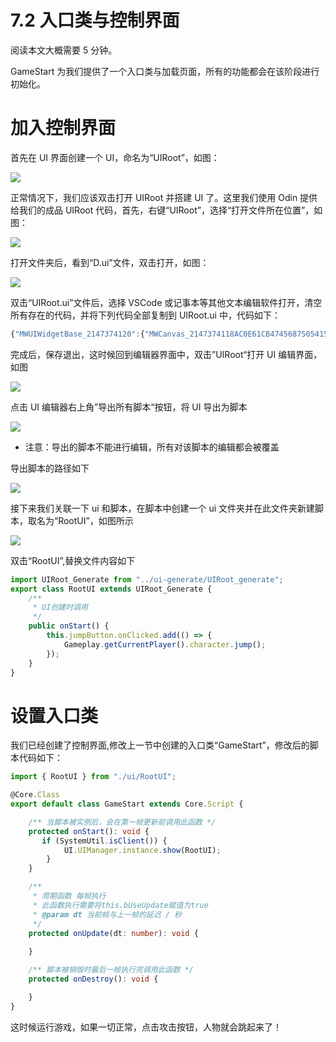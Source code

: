 # 7.2 入口类与控制界面

阅读本文大概需要 5 分钟。

GameStart 为我们提供了一个入口类与加载页面，所有的功能都会在该阶段进行初始化。

# 加入控制界面

首先在 UI 界面创建一个 UI，命名为“UIRoot”，如图：

![](https://wstatic-a1.233leyuan.com/productdocs/static/boxcnCpimY1xZ4iI4fsBLclqENg.png)

正常情况下，我们应该双击打开 UIRoot 并搭建 UI 了。这里我们使用 Odin 提供给我们的成品 UIRoot 代码，首先，右键“UIRoot”，选择“打开文件所在位置”，如图：

![](https://wstatic-a1.233leyuan.com/productdocs/static/boxcnkvu3q6WvnCMIbQU8nLs2vc.png)

打开文件夹后，看到“D.ui”文件，双击打开，如图：

![](https://wstatic-a1.233leyuan.com/productdocs/static/boxcnssVL1JJgZPmQU0CXLZ3oif.png)

双击“UIRoot.ui”文件后，选择 VSCode 或记事本等其他文本编辑软件打开，清空所有存在的代码，并将下列代码全部复制到 UIRoot.ui 中，代码如下：

```typescript
{"MWUIWidgetBase_2147374120":{"MWCanvas_2147374118AC0E61CB4745687505415083C938DF68":{"MWVirtualJoystickPanelDesigner_2147374116C183BF8A48FC93807EAB75815401CD8B":{"Transform":{"Position":{"X":0,"Y":0},"Size":{"X":960,"Y":1080}},"Angle":0,"ZOrder":0,"AutoSize":false,"Constraint":{"MWUIConstraintH":4,"MWUIConstraintV":4},"HorizontalOrientation":4,"VerticalOrientation":4,"AutoLayoutChildPadding":{"Left":0,"Top":0,"Right":0,"Bottom":0},"Name":"MWVirtualJoystickPanelDesigner","ID":"611F111747812FAF108FF48C6165D10F","Enable":true,"Visible":0,"RenderPivot":{"X":0.5,"Y":0.5},"RenderShear":{"X":0,"Y":0},"RenderScale":{"X":1,"Y":1},"RenderOpacity":1,"JoyBackGrondImage":{"JoyStyleNormal":{"ImageSize":{"X":32,"Y":32},"ImageColor":{"R":1,"G":1,"B":1,"A":1},"DrawAs":3,"Margin":{"Left":0,"Top":0,"Right":0,"Bottom":0},"FileGuid":"12513"},"JoyStyleTouch":{"ImageSize":{"X":32,"Y":32},"ImageColor":{"R":1,"G":1,"B":1,"A":1},"DrawAs":3,"Margin":{"Left":0,"Top":0,"Right":0,"Bottom":0},"FileGuid":"12513"},"JoyStyleDisable":{"ImageSize":{"X":32,"Y":32},"ImageColor":{"R":1,"G":1,"B":1,"A":1},"DrawAs":3,"Margin":{"Left":0,"Top":0,"Right":0,"Bottom":0},"FileGuid":"12513"}},"JoyCenterImage":{"JoyStyleNormal":{"ImageSize":{"X":32,"Y":32},"ImageColor":{"R":1,"G":1,"B":1,"A":1},"DrawAs":3,"Margin":{"Left":0,"Top":0,"Right":0,"Bottom":0},"FileGuid":"12597"},"JoyStyleTouch":{"ImageSize":{"X":32,"Y":32},"ImageColor":{"R":1,"G":1,"B":1,"A":1},"DrawAs":3,"Margin":{"Left":0,"Top":0,"Right":0,"Bottom":0},"FileGuid":"12597"},"JoyStyleDisable":{"ImageSize":{"X":32,"Y":32},"ImageColor":{"R":1,"G":1,"B":1,"A":1},"DrawAs":3,"Margin":{"Left":0,"Top":0,"Right":0,"Bottom":0},"FileGuid":"12597"}},"JoyControlType":1,"JoyCenterSize":{"X":250,"Y":850},"JoyThumbSize":{"X":250,"Y":250},"JoyVisualSize":{"X":100,"Y":100},"JoyInputScalSize":{"X":1,"Y":1},"JoyActiveOpacity":1,"JoyInactiveOpacity":0.20000000298023224,"JoyTimeUnitDeactive":0,"JoyTimeUnitReset":0,"JoyPreventRecenter":false,"JoyControlByMouse":false},"MWTouchPadDesigner_21473741144E095D934866D7912D07F4B51116E2AA":{"Transform":{"Position":{"X":960,"Y":0},"Size":{"X":960,"Y":1080}},"Angle":0,"ZOrder":0,"AutoSize":false,"Constraint":{"MWUIConstraintH":4,"MWUIConstraintV":4},"HorizontalOrientation":4,"VerticalOrientation":4,"AutoLayoutChildPadding":{"Left":0,"Top":0,"Right":0,"Bottom":0},"Name":"MWTouchPadDesigner","ID":"F4FF585940CEE5FA160EA6B31101140A","Enable":true,"Visible":0,"RenderPivot":{"X":0.5,"Y":0.5},"RenderShear":{"X":0,"Y":0},"RenderScale":{"X":1,"Y":1},"RenderOpacity":1,"TouchPadInputScale":{"X":0.30000001192092896,"Y":0.30000001192092896},"JoyControlByMouse":false},"MWButton_21473741127682E5D2495BC5F54167589497AFEA10":{"Transform":{"Position":{"X":1546.3382568359375,"Y":723.6121826171875},"Size":{"X":240,"Y":240}},"Angle":0,"ZOrder":0,"AutoSize":false,"Constraint":{"MWUIConstraintH":1,"MWUIConstraintV":1},"HorizontalOrientation":1,"VerticalOrientation":1,"AutoLayoutChildPadding":{"Left":0,"Top":0,"Right":0,"Bottom":0},"Name":"jumpButton","ID":"CC6467B54B7F264E6D63779BB3C4506B","Enable":true,"Visible":0,"RenderPivot":{"X":0.5,"Y":0.5},"RenderShear":{"X":0,"Y":0},"RenderScale":{"X":1,"Y":1},"RenderOpacity":1,"Text":"","FontSize":24,"FontSpace":0,"Font":{"FontGlyph":0,"FontStrikeline":false,"FontUnderline":false,"ContentColor":{"R":0,"G":0,"B":0,"A":1},"ShadowColor":{"R":0,"G":0,"B":0,"A":1},"ShadowOffset":{"X":0,"Y":0},"TextAlign":1,"TextVerticalAlign":1,"TextOutlineColor":{"R":0,"G":0.80000001192092896,"B":0,"A":1},"TextOutlineSize":0},"RenderOffset":{"X":0,"Y":0},"RenderBlankSizeScale":1,"NormalTexture":{"ImageSize":{"X":32,"Y":32},"ImageColor":{"R":1,"G":1,"B":1,"A":1},"DrawAs":3,"Margin":{"Left":0,"Top":0,"Right":0,"Bottom":0},"FileGuid":"14126"},"HasTransition":false,"PressedTexture":{"ImageSize":{"X":32,"Y":32},"ImageColor":{"R":1,"G":1,"B":1,"A":1},"DrawAs":3,"Margin":{"Left":0,"Top":0,"Right":0,"Bottom":0},"FileGuid":"14126"},"DisabledTexture":{"ImageSize":{"X":32,"Y":32},"ImageColor":{"R":1,"G":1,"B":1,"A":1},"DrawAs":3,"Margin":{"Left":0,"Top":0,"Right":0,"Bottom":0},"FileGuid":"14126"},"OnClicked":{"EventDelegate":"OnClicked","EventBinds":""},"OnPressed":{"EventDelegate":"OnPressed","EventBinds":""},"OnReleased":{"EventDelegate":"OnReleased","EventBinds":""},"OnHovered":{"EventDelegate":"OnHovered","EventBinds":""},"OnUnhovered":{"EventDelegate":"OnUnhovered","EventBinds":""}},"Transform":{"Position":{"X":0,"Y":0},"Size":{"X":1920,"Y":1080}},"Angle":0,"ZOrder":0,"AutoSize":false,"Constraint":{"MWUIConstraintH":4,"MWUIConstraintV":4},"HorizontalOrientation":4,"VerticalOrientation":4,"AutoLayoutChildPadding":{"Left":0,"Top":0,"Right":0,"Bottom":0},"Name":"MWCanvas","ID":"D869DC1348068EF40AE0099619A6DAA6","Enable":true,"Visible":4,"RenderPivot":{"X":0.5,"Y":0.5},"RenderShear":{"X":0,"Y":0},"RenderScale":{"X":1,"Y":1},"RenderOpacity":1,"Cliping":false,"AutoLayoutEnable":false,"AutoLayout":{"AutoLayout":false,"AutoWrap":false,"Layout":0,"LayoutPacket":0,"LayoutSpace":0,"SubitemArrangementRules":{"HorizontalArrangement":0,"VerticalArrangement":0},"HugContent":{"HugContentW":0,"HugContentH":0},"Padding":{"Left":0,"Top":0,"Right":0,"Bottom":0}}},"Name":"Root","ID":"6C4AA84D43CD991451F2CA9B350056A8","Enable":true,"Visible":4,"Focus":false,"DesignSize":{"X":1920,"Y":1080},"OutSide":true,"TSScript":{"ScriptPath":"","ScriptGUID":"5FFEE8244167931CE09029B532B673C6"}}}
```

完成后，保存退出，这时候回到编辑器界面中，双击”UIRoot“打开 UI 编辑界面，如图

![](https://wstatic-a1.233leyuan.com/productdocs/static/boxcnyxNeKbco3tGP85nVJNhWOd.png)

点击 UI 编辑器右上角”导出所有脚本“按钮，将 UI 导出为脚本

![](https://wstatic-a1.233leyuan.com/productdocs/static/boxcnFMSgqBzcdarOP478pbZCxe.png)

- 注意：导出的脚本不能进行编辑，所有对该脚本的编辑都会被覆盖

导出脚本的路径如下

![](https://wstatic-a1.233leyuan.com/productdocs/static/boxcntVaN2BIdLDTrobMHwQjIKb.png)

接下来我们关联一下 ui 和脚本，在脚本中创建一个 ui 文件夹并在此文件夹新建脚本，取名为“RootUI”，如图所示

![](https://wstatic-a1.233leyuan.com/productdocs/static/boxcn39AyajsBxn4uCUf3OFJrUc.png)

双击“RootUI”,替换文件内容如下

```typescript
import UIRoot_Generate from "../ui-generate/UIRoot_generate";
export class RootUI extends UIRoot_Generate {
    /**
     * UI创建时调用
     */
    public onStart() {
        this.jumpButton.onClicked.add(() => {
            Gameplay.getCurrentPlayer().character.jump();
        });
    }
}
```

# 设置入口类

我们已经创建了控制界面,修改上一节中创建的入口类“GameStart”，修改后的脚本代码如下：

```typescript
import { RootUI } from "./ui/RootUI";

@Core.Class
export default class GameStart extends Core.Script {

    /** 当脚本被实例后，会在第一帧更新前调用此函数 */
    protected onStart(): void {
       if (SystemUtil.isClient()) {
            UI.UIManager.instance.show(RootUI);
        }
    }

    /**
     * 周期函数 每帧执行
     * 此函数执行需要将this.bUseUpdate赋值为true
     * @param dt 当前帧与上一帧的延迟 / 秒
     */
    protected onUpdate(dt: number): void {
    
    }

    /** 脚本被销毁时最后一帧执行完调用此函数 */
    protected onDestroy(): void {

    }
}
```

这时候运行游戏，如果一切正常，点击攻击按钮，人物就会跳起来了！
